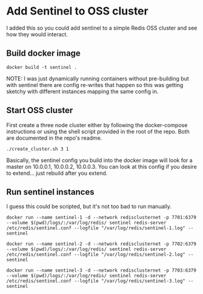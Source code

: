 # Add Sentinel to OSS cluster

I added this so you could add sentinel to a simple Redis OSS cluster and see how they would interact.

## Build docker image

```
docker build -t sentinel .
```

NOTE: I was just dynamically running containers without pre-building but with sentinel there are config re-writes that happen so this was getting sketchy with different instances mapping the same config in.

## Start OSS cluster

First create a three node cluster either by following the docker-compose instructions or using the shell script provided in the root of the repo.  Both are documented in the repo's readme.

```
./create_cluster.sh 3 1
```

Basically, the sentinel config you build into the docker image will look for a master on 10.0.0.1, 10.0.0.2, 10.0.0.3.  You can look at this config if you desire to extend... just rebuild after you extend.

## Run sentinel instances

I guess this could be scripted, but it's not too bad to run manually.

```
docker run --name sentinel-1 -d --network redisclusternet -p 7701:6379 --volume $(pwd)/logs/:/var/log/redis/ sentinel redis-server /etc/redis/sentinel.conf --logfile "/var/log/redis/sentinel-1.log" --sentinel
```

```
docker run --name sentinel-2 -d --network redisclusternet -p 7702:6379 --volume $(pwd)/logs/:/var/log/redis/ sentinel redis-server /etc/redis/sentinel.conf --logfile "/var/log/redis/sentinel-2.log" --sentinel
```

```
docker run --name sentinel-3 -d --network redisclusternet -p 7703:6379 --volume $(pwd)/logs/:/var/log/redis/ sentinel redis-server /etc/redis/sentinel.conf --logfile "/var/log/redis/sentinel-3.log" --sentinel
```
